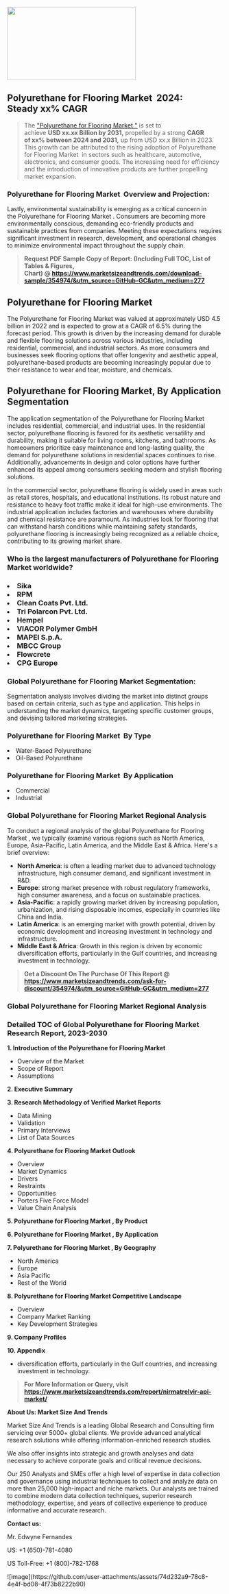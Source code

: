 <p><img class="alignnone size-medium wp-image-20088" src="https://ffe5etoiles.com/wp-content/uploads/2024/12/MST1-300x171.png" alt="" width="300" height="171" /></p><h2 id="ember46" class="ember-view reader-text-block__heading-2">Polyurethane for Flooring Market &nbsp;2024: Steady&nbsp;xx% CAGR</h2><blockquote id="ember47" class="ember-view reader-text-block__blockquote">The&nbsp;<a class="app-aware-link " href="https://www.marketsizeandtrends.com/download-sample/354974/&utm_source=GitHub-GC&utm_medium=277" target="_blank" data-test-app-aware-link="">"Polyurethane for Flooring Market "</a>&nbsp;is set to achieve&nbsp;<strong>USD&nbsp;xx.xx&nbsp;Billion by 2031,</strong>&nbsp;propelled by a strong&nbsp;<strong>CAGR of&nbsp;xx% between 2024 and 2031,</strong>&nbsp;up from USD xx.x Billion in 2023. This growth can be attributed to the rising adoption of&nbsp;Polyurethane for Flooring Market &nbsp;in sectors such as healthcare, automotive, electronics, and consumer goods. The increasing need for efficiency and the introduction of innovative products are further propelling market expansion.</blockquote><h3 id="ember48" class="ember-view reader-text-block__heading-3">Polyurethane for Flooring Market &nbsp;Overview and Projection:</h3><p id="ember49" class="ember-view reader-text-block__paragraph">Lastly, environmental sustainability is emerging as a critical concern in the&nbsp;Polyurethane for Flooring Market . Consumers are becoming more environmentally conscious, demanding eco-friendly products and sustainable practices from companies. Meeting these expectations requires significant investment in research, development, and operational changes to minimize environmental impact throughout the supply chain.</p><blockquote id="ember50" class="ember-view reader-text-block__blockquote"><strong>Request PDF Sample Copy of Report: (Including Full TOC, List of Tables &amp; Figures, Chart)&nbsp;@&nbsp;<strong><a href="https://www.marketsizeandtrends.com/download-sample/354974/&utm_source=GitHub-GC&utm_medium=277" target="_blank">https://www.marketsizeandtrends.com/download-sample/354974/&utm_source=GitHub-GC&utm_medium=277</a></strong></strong></blockquote><h3 class=""> <h2>Polyurethane for Flooring Market</h2><p>The Polyurethane for Flooring Market was valued at approximately USD 4.5 billion in 2022 and is expected to grow at a CAGR of 6.5% during the forecast period. This growth is driven by the increasing demand for durable and flexible flooring solutions across various industries, including residential, commercial, and industrial sectors. As more consumers and businesses seek flooring options that offer longevity and aesthetic appeal, polyurethane-based products are becoming increasingly popular due to their resistance to wear and tear, moisture, and chemicals.</p><h2>Polyurethane for Flooring Market, By Application Segmentation</h2><p>The application segmentation of the Polyurethane for Flooring Market includes residential, commercial, and industrial uses. In the residential sector, polyurethane flooring is favored for its aesthetic versatility and durability, making it suitable for living rooms, kitchens, and bathrooms. As homeowners prioritize easy maintenance and long-lasting quality, the demand for polyurethane solutions in residential spaces continues to rise. Additionally, advancements in design and color options have further enhanced its appeal among consumers seeking modern and stylish flooring solutions.</p><p>In the commercial sector, polyurethane flooring is widely used in areas such as retail stores, hospitals, and educational institutions. Its robust nature and resistance to heavy foot traffic make it ideal for high-use environments. The industrial application includes factories and warehouses where durability and chemical resistance are paramount. As industries look for flooring that can withstand harsh conditions while maintaining safety standards, polyurethane flooring is increasingly being recognized as a reliable choice, contributing to its growing market share.</p></h3><h3 id="" class="">Who is the largest manufacturers of&nbsp;Polyurethane for Flooring Market  worldwide?</h3><h3 class=""></Li><Li>Sika</Li><Li> RPM</Li><Li> Clean Coats Pvt. Ltd.</Li><Li> Tri Polarcon Pvt. Ltd.</Li><Li> Hempel</Li><Li> VIACOR Polymer GmbH</Li><Li> MAPEI S.p.A.</Li><Li> MBCC Group</Li><Li> Flowcrete</Li><Li> CPG Europe</h3><h3 id="ember53" class="ember-view reader-text-block__heading-3">Global&nbsp;Polyurethane for Flooring Market  Segmentation:</h3><p id="ember54" class="ember-view reader-text-block__paragraph">Segmentation analysis involves dividing the market into distinct groups based on certain criteria, such as type and application. This helps in understanding the market dynamics, targeting specific customer groups, and devising tailored marketing strategies.</p><h3 id="" class="">Polyurethane for Flooring Market &nbsp;By Type</h3><p></Li><Li>Water-Based Polyurethane</Li><Li> Oil-Based Polyurethane</p><h3 id="" class="">Polyurethane for Flooring Market &nbsp;By Application</h3><p class=""></Li><Li>Commercial</Li><Li> Industrial</p><h3 id="ember62" class="ember-view reader-text-block__heading-3">Global Polyurethane for Flooring Market  Regional Analysis</h3><p id="ember63" class="ember-view reader-text-block__paragraph">To conduct a regional analysis of the global Polyurethane for Flooring Market , we typically examine various regions such as North America, Europe, Asia-Pacific, Latin America, and the Middle East &amp; Africa. Here's a brief overview:</p><ul><li><strong>North America</strong>: is often a leading market due to advanced technology infrastructure, high consumer demand, and significant investment in R&amp;D.</li><li><strong>Europe</strong>: strong market presence with robust regulatory frameworks, high consumer awareness, and a focus on sustainable practices.</li><li><strong>Asia-Pacific</strong>: a rapidly growing market driven by increasing population, urbanization, and rising disposable incomes, especially in countries like China and India.</li><li><strong>Latin America</strong>: is an emerging market with growth potential, driven by economic development and increasing investment in technology and infrastructure.</li><li><strong>Middle East &amp; Africa</strong>: Growth in this region is driven by economic diversification efforts, particularly in the Gulf countries, and increasing investment in technology.</li></ul><blockquote id="ember61" class="ember-view reader-text-block__blockquote"><strong>Get a Discount On The Purchase Of This Report @ <strong><a href="https://html-cleaner.com/" target="">https://www.marketsizeandtrends.com/ask-for-discount/354974/&utm_source=GitHub-GC&utm_medium=277</a></strong></strong></blockquote><h3 id="ember62" class="ember-view reader-text-block__heading-3">Global Polyurethane for Flooring Market  Regional Analysis</h3><h3 id="" class="">Detailed TOC of Global Polyurethane for Flooring Market  Research Report, 2023-2030</h3><p id="" class=""><strong>1. Introduction of the Polyurethane for Flooring Market </strong></p><ul><li>Overview of the Market</li><li>Scope of Report</li><li>Assumptions</li></ul><p id="" class=""><strong>2. Executive Summary</strong></p><p id="" class=""><strong>3. Research Methodology of Verified Market Reports</strong></p><ul><li>Data Mining</li><li>Validation</li><li>Primary Interviews</li><li>List of Data Sources</li></ul><p id="" class=""><strong>4. Polyurethane for Flooring Market  Outlook</strong></p><ul><li>Overview</li><li>Market Dynamics</li><li>Drivers</li><li>Restraints</li><li>Opportunities</li><li>Porters Five Force Model</li><li>Value Chain Analysis</li></ul><p id="" class=""><strong>5. Polyurethane for Flooring Market , By Product</strong></p><p id="" class=""><strong>6. Polyurethane for Flooring Market , By Application</strong></p><p id="" class=""><strong>7. Polyurethane for Flooring Market , By Geography</strong></p><ul><li>North America</li><li>Europe</li><li>Asia Pacific</li><li>Rest of the World</li></ul><p id="" class=""><strong>8. Polyurethane for Flooring Market  Competitive Landscape</strong></p><ul><li>Overview</li><li>Company Market Ranking</li><li>Key Development Strategies</li></ul><p id="" class=""><strong>9. Company Profiles</strong></p><p id="" class=""><strong>10. Appendix</strong></p><ul><li>diversification efforts, particularly in the Gulf countries, and increasing investment in technology.</li></ul><blockquote id="ember65" class="ember-view reader-text-block__blockquote"><strong>For More Information or Query, visit <strong><strong><a href="https://html-cleaner.com/" target="">https://www.marketsizeandtrends.com/report/nirmatrelvir-api-market/</a></strong></strong></strong></blockquote><p id="" class=""><strong>About Us: Market Size And Trends</strong></p><p id="" class="">Market Size And Trends is a leading Global Research and Consulting firm servicing over 5000+ global clients. We provide advanced analytical research solutions while offering information-enriched research studies.</p><p id="" class="">We also offer insights into strategic and growth analyses and data necessary to achieve corporate goals and critical revenue decisions.</p><p id="" class="">Our 250 Analysts and SMEs offer a high level of expertise in data collection and governance using industrial techniques to collect and analyze data on more than 25,000 high-impact and niche markets. Our analysts are trained to combine modern data collection techniques, superior research methodology, expertise, and years of collective experience to produce informative and accurate research.</p><p id="" class=""><strong>Contact us:</strong></p><p id="" class="">Mr. Edwyne Fernandes</p><p id="" class="">US: +1 (650)-781-4080</p><p id="" class="">US Toll-Free: +1 (800)-782-1768</p>
![image](https://github.com/user-attachments/assets/74d232a9-78c8-4e4f-bd08-4f73b8222b90)
